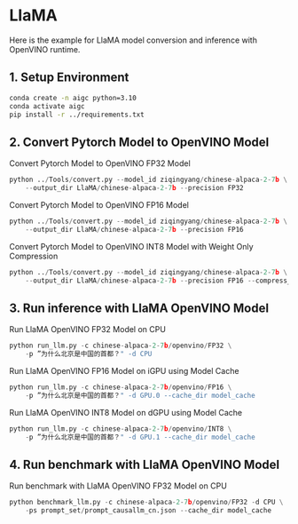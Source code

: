 # LlaMA
Here is the example for LlaMA model conversion and inference with OpenVINO runtime.

## 1. Setup Environment
```bash
conda create -n aigc python=3.10
conda activate aigc
pip install -r ../requirements.txt
```

## 2. Convert Pytorch Model to OpenVINO Model
Convert Pytorch Model to OpenVINO FP32 Model
```python
python ../Tools/convert.py --model_id ziqingyang/chinese-alpaca-2-7b \
    --output_dir LlaMA/chinese-alpaca-2-7b --precision FP32
```
Convert Pytorch Model to OpenVINO FP16 Model
```python
python ../Tools/convert.py --model_id ziqingyang/chinese-alpaca-2-7b \
    --output_dir LlaMA/chinese-alpaca-2-7b --precision FP16
```
Convert Pytorch Model to OpenVINO INT8 Model with Weight Only Compression
```python
python ../Tools/convert.py --model_id ziqingyang/chinese-alpaca-2-7b \
    --output_dir LlaMA/chinese-alpaca-2-7b --precision FP16 --compress_weights
```

## 3. Run inference with LlaMA OpenVINO Model
Run LlaMA OpenVINO FP32 Model on CPU
```python
python run_llm.py -c chinese-alpaca-2-7b/openvino/FP32 \
    -p ”为什么北京是中国的首都？" -d CPU
```
Run LlaMA OpenVINO FP16 Model on iGPU using Model Cache
```python
python run_llm.py -c chinese-alpaca-2-7b/openvino/FP16 \
    -p ”为什么北京是中国的首都？" -d GPU.0 --cache_dir model_cache
```
Run LlaMA OpenVINO INT8 Model on dGPU using Model Cache
```python
python run_llm.py -c chinese-alpaca-2-7b/openvino/INT8 \
    -p ”为什么北京是中国的首都？" -d GPU.1 --cache_dir model_cache
```

## 4. Run benchmark with LlaMA OpenVINO Model
Run benchmark with LlaMA OpenVINO FP32 Model on CPU
```python
python benchmark_llm.py -c chinese-alpaca-2-7b/openvino/FP32 -d CPU \
    -ps prompt_set/prompt_causallm_cn.json --cache_dir model_cache
```
